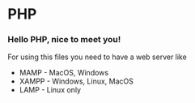 # PHP
### Hello PHP, nice to meet you!
For using this files you need to have a web server like
 - MAMP -	MacOS, Windows
 - XAMPP - Windows, Linux, MacOS
 - LAMP -	Linux only
